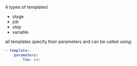 4 types of templates!

- stage
- job
- step
- variable

all templates specify their parameters and can be called using:
```yaml
- template:
	parameters:
		foo: bar
```